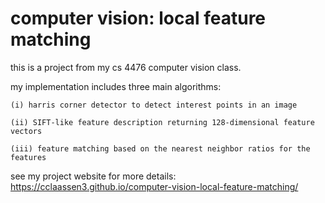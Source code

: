 # computer vision: local feature matching

this is a project from my cs 4476 computer vision class.

my implementation includes three main algorithms:

    (i) harris corner detector to detect interest points in an image
  
    (ii) SIFT-like feature description returning 128-dimensional feature vectors
  
    (iii) feature matching based on the nearest neighbor ratios for the features

see my project website for more details: https://cclaassen3.github.io/computer-vision-local-feature-matching/
